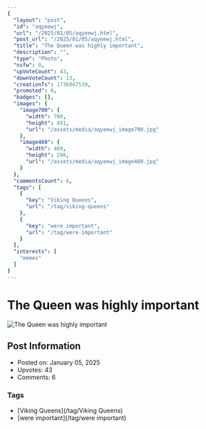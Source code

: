 ```yaml
---
{
  "layout": "post",
  "id": "aqyeewj",
  "url": "/2025/01/05/aqyeewj.html",
  "post_url": "/2025/01/05/aqyeewj.html",
  "title": "The Queen was highly important",
  "description": "",
  "type": "Photo",
  "nsfw": 0,
  "upVoteCount": 43,
  "downVoteCount": 13,
  "creationTs": 1736047539,
  "promoted": 0,
  "badges": [],
  "images": {
    "image700": {
      "width": 700,
      "height": 451,
      "url": "/assets/media/aqyeewj_image700.jpg"
    },
    "image460": {
      "width": 460,
      "height": 296,
      "url": "/assets/media/aqyeewj_image460.jpg"
    }
  },
  "commentsCount": 6,
  "tags": [
    {
      "key": "Viking Queens",
      "url": "/tag/viking-queens"
    },
    {
      "key": "were important",
      "url": "/tag/were-important"
    }
  ],
  "interests": [
    "memes"
  ]
}
---
```


# The Queen was highly important

![The Queen was highly important](/assets/media/aqyeewj_image700.jpg)

## Post Information

- Posted on: January 05, 2025
- Upvotes: 43
- Comments: 6

### Tags

- [Viking Queens](/tag/Viking Queens)
- [were important](/tag/were important)
